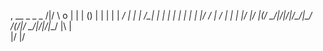   , __            _                          _   _
 /|/  \       o  | |    |      ()           | | | |
  | __/          | |  __|      /\_|_        | | | |
  |   \|   |  |  |/  /  |     /  \|  |   |  |/  |/
  |(__/ \_/|_/|_/|__/\_/|_/  /(__/|_/ \_/|_/|__/|__/
                                            |\  |\
                                            |/  |/
